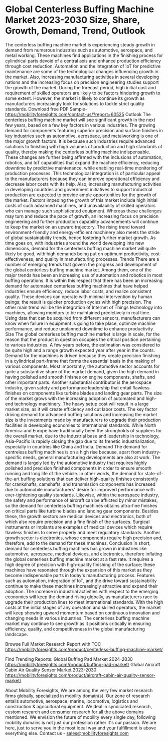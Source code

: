 # Global Centerless Buffing Machine Market 2023-2030 Size, Share, Growth, Demand, Trend, Outlook
 The centerless buffing machine market is experiencing steady growth in demand from numerous industries such as automotive, aerospace, and metal working. These machines find applications in the finishing process for cylindrical parts devoid of a central axis and enhance production efficiency through cost reduction. Automation and the integration of IoT for predictive maintenance are some of the technological changes influencing growth in the market. Also, increasing manufacturing activities in several developing nations and the increasing focus on precision engineering studies support the growth of the market. During the forecast period, high initial cost and requirement of skilled operators are likely to be factors hindering growth to some extent. However, the market is likely to continue its growth as manufacturers increasingly look for solutions to tackle strict quality standards.
Download free PDF Sample- https://mobilityforesights.com/contact-us/?report=60525
Outlook
The centerless buffing machine market will see significant growth in the next few years, based on a few key factors in various industries. The growing demand for components featuring superior precision and surface finishes in key industries such as automotive, aerospace, and metalworking is one of the major growth factors. It is because such industries require advanced solutions to finishing with high volumes of production and high standards of quality, thereby making the centerless buffing machine indispensable. These changes are further being affirmed with the inclusions of automation, robotics, and IoT capabilities that expand the machine efficiency, reducing downtime by predictive maintenance, while enabling real-time monitoring of production processes. This technological integration is of particular appeal to the manufacturers because they can improve operational efficiency and decrease labor costs with its help. Also, increasing manufacturing activities in developing countries and government initiatives to support industrial production are expected to provide ample opportunities for the growth of the market. Factors impeding the growth of this market include high initial costs of such advanced machines, and unavailability of skilled operators who can manage such sophisticated equipment. Whereas these challenges may turn and reduce the pace of growth, an increasing focus on precision engineering and further production capability advancements will continue to keep the market on an upward trajectory. The rising trend toward environment-friendly and energy-efficient machinery also meets the stride of global sustainability trends, hence fostering further market growth. As time goes on, with industries around the world developing into new dimensions, demand for the centerless buffing machine market will quite likely be good, with high demands being put on optimum productivity, cost-effectiveness, and quality in manufacturing processes.
Trends
There are a number of emerging trends that govern the progress and development of the global centerless buffing machine market. Among them, one of the major trends has been an increasing use of automation and robotics in most buffing operations. It is within this respect that there has been an increasing demand for automated centerless buffing machines that have helped industries ensure efficiency, reduce labor costs, and realize consistent quality. These devices can operate with minimal intervention by human beings; the result is quicker production cycles with high precision. The other main trend will be the integration of Internet of Things technology into machines, allowing monitors to be maintained predictively in real time. Using data that can be acquired from different sensors, manufacturers can know when failure in equipment is going to take place, optimize machine performance, and reduce unplanned downtime to enhance productivity.
Size
The global centerless buffing machine market is large in scale, for the reason that the product in question occupies the critical position pertaining to various industries. A few years before, the estimation was considered to be quite high and a range growth expected year after year in the counts. Demand for the machines is driven because they create precision finishing in a cylindrical part-frame that forms the essential basis in the making of various components. Most importantly, the automotive sector accounts for quite a substantive share of the market demand, given the high demand in having polished and smooth finishes on engine components, shafts, and other important parts. Another substantial contributor is the aerospace industry, given safety and performance leadership that entail flawless finishes on components like turbine blades and landing gear parts.
The size of the market grows with the increasing adoption of automated and high-end technology machinery. The heavy setup cost will result in a large market size, as it will create efficiency and cut labor costs. The key factor driving demand for advanced buffing solutions and increasing the market size is the investments made by manufacturers to upgrade their production facilities in developing economies to international standards. While North America and Europe have traditionally been the strongholds of suppliers for the overall market, due to the industrial base and leadership in technology, Asia-Pacific is rapidly closing the gap due to its frenetic industrialization, especially in countries like China and India.
Demand 
The demand for centreless buffing machines is on a high rise because, apart from industry-specific needs, general manufacturing developments are also at work. The demand is largely led by the automotive industry that requires highly polished and precision finished components in order to ensure smooth running and long life of the vehicle. In other words, the demand for state-of-the-art buffing solutions that can deliver high-quality finishes consistently for crankshafts, camshafts, and transmission components has increased due to automobile manufacturers' desire for improved performance with ever-tightening quality standards. Likewise, within the aerospace industry, the safety and performance of aircraft can be afflicted by minor mistakes, so the demand for centerless buffing machines obtains ultra-fine finishes on critical parts like turbine blades and landing gear components.
Besides these, the growth sectors are medical devices and electronics, both of which also require precision and a fine finish of the surfaces. Surgical instruments or implants are examples of medical devices which require flawless finishes to serve properly and meet regulatory standards. Another growth sector is electronics, whose components require high precision and, therefore, add to the demand for these machines.
Conclusion
In short, demand for centerless buffing machines has grown in industries like automotive, aerospace, medical devices, and electronics, therefore inflating the global centerless buffing machine market at a fast rate. It requires a high degree of precision with high-quality finishing of the surface; these machines have resonated through the expansion of this market as they become indispensable parts in today's manufacturing process. Features such as automation, integration of IoT, and the drive toward sustainability continue to make these machines increasingly attractive and expand their adoption. The increase in industrial activities with respect to the emerging economies will keep the demand rising globally, as manufacturers race to upgrade their production lines to meet international standards. With the high costs at the initial stages of any operation and skilled operators, the market will keep showing upward momentum based on continuous innovation and changing needs in various industries. The centerless buffing machine market may continue to see growth as it positions critically in ensuring efficiency, quality, and competitiveness in the global manufacturing landscape.

Browse Full Market Research Report with TOC  https://mobilityforesights.com/product/centerless-buffing-machine-market/

Find Trending Reports:
Global Buffing Pad Market 2024-2030
https://mobilityforesights.com/product/buffing-pad-market/
Global Aircraft Cabin Air Quality Sensor Market 2023-2030
https://mobilityforesights.com/product/aircraft-cabin-air-quality-sensor-market/

About Mobility Foresights,
We are among the very few market research firms globally, specialized in mobility domain(s). Our zone of research entails automotive, aerospace, marine, locomotive, logistics and construction & agricultural equipment. We deal in syndicated research, custom research and consumer research for all the above domains mentioned.
We envision the future of mobility every single day, following mobility domains is not just our profession rather it's our passion. We are here, just to serve you in the most ideal way and your fulfillment is above everything else. Contact us -  sales@mobilityforesights.com 

